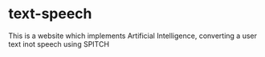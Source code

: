 # text-speech
This is a website which implements Artificial Intelligence, converting a user text inot speech using SPITCH
